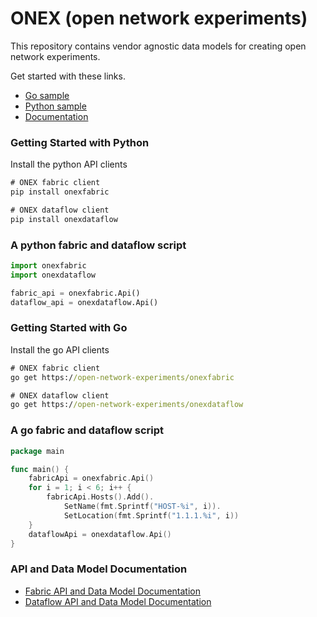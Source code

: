 # ONEX (open network experiments)
This repository contains vendor agnostic data models for creating open network experiments.

Get started with these links.
- [Go sample](#a-go-fabric-and-dataflow-script)
- [Python sample](#a-python-fabric-and-dataflow-script)
- [Documentation](#api-and-data-model-documentation)

### Getting Started with Python
Install the python API clients
```cmd
# ONEX fabric client
pip install onexfabric

# ONEX dataflow client
pip install onexdataflow
```

### A python fabric and dataflow script
```python
import onexfabric
import onexdataflow

fabric_api = onexfabric.Api()
dataflow_api = onexdataflow.Api()
```

### Getting Started with Go
Install the go API clients
```cmd
# ONEX fabric client
go get https://open-network-experiments/onexfabric

# ONEX dataflow client
go get https://open-network-experiments/onexdataflow
```
### A go fabric and dataflow script
```go
package main

func main() {
    fabricApi = onexfabric.Api()
    for i = 1; i < 6; i++ {
        fabricApi.Hosts().Add().
            SetName(fmt.Sprintf("HOST-%i", i)).
            SetLocation(fmt.Sprintf("1.1.1.%i", i))
    }
    dataflowApi = onexdataflow.Api()
}
```
### API and Data Model Documentation
- [Fabric API and Data Model Documentation](https://open-network-experiments/fabric_openapi.html)
- [Dataflow API and Data Model Documentation](https://open-network-experiments/dataflow_openapi.html)
